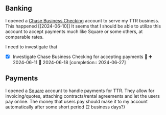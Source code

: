 ## Banking
I opened a [Chase Business Checking](https://chase.com) account to serve my TTR business.  This happened [[2024-06-10]]
It seems that I should be able to utilize this account to accept payments much like Square or some others, at comparable rates.

I need to investigate that
- [x] Investigate Chase Business Checking for accepting payments 🔼 ➕ 2024-06-11 📅 2024-06-18  [completion:: 2024-06-27]

## Payments
I opened a [Square](https://squareup.com) account to handle payments for TTR.  They allow for invoicing/quotes,  attaching contracts/rental agreements and let the users pay online.  The money that users pay should make it to my account automatically after some short period (2 business days?)
